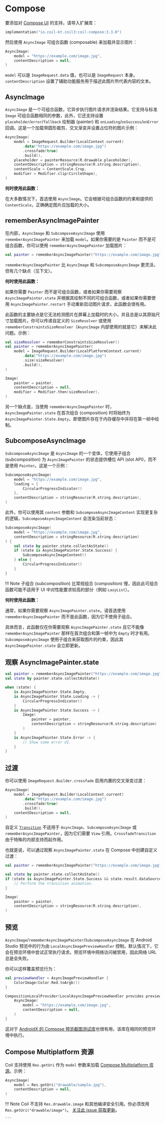 # Compose

要添加对 [Compose UI](https://www.jetbrains.com/compose-multiplatform/) 的支持，请导入扩展库：

```kotlin
implementation("io.coil-kt.coil3:coil-compose:3.3.0")
```

然后使用 `AsyncImage` 可组合函数 (composable) 来加载并显示图片：

```kotlin
AsyncImage(
    model = "https://example.com/image.jpg",
    contentDescription = null,
)
```

`model` 可以是 `ImageRequest.data` 值，也可以是 `ImageRequest` 本身。`contentDescription` 设置了辅助功能服务用于描述此图片所代表内容的文本。

## AsyncImage

`AsyncImage` 是一个可组合函数，它异步执行图片请求并渲染结果。它支持与标准 `Image` 可组合函数相同的参数，此外，它还支持设置 `placeholder`/`error`/`fallback` 绘制器 (painter) 和 `onLoading`/`onSuccess`/`onError` 回调。这是一个加载带圆形裁剪、交叉渐变并设置占位符的图片示例：

```kotlin
AsyncImage(
    model = ImageRequest.Builder(LocalContext.current)
        .data("https://example.com/image.jpg")
        .crossfade(true)
        .build(),
    placeholder = painterResource(R.drawable.placeholder),
    contentDescription = stringResource(R.string.description),
    contentScale = ContentScale.Crop,
    modifier = Modifier.clip(CircleShape),
)
```

**何时使用此函数：**

在大多数情况下，首选使用 `AsyncImage`。它会根据可组合函数的约束和提供的 `ContentScale`，正确确定图片应加载的大小。

## rememberAsyncImagePainter

在内部，`AsyncImage` 和 `SubcomposeAsyncImage` 使用 `rememberAsyncImagePainter` 来加载 `model`。如果你需要的是 `Painter` 而不是可组合函数，你可以使用 `rememberAsyncImagePainter` 加载图片：

```kotlin
val painter = rememberAsyncImagePainter("https://example.com/image.jpg")
```

`rememberAsyncImagePainter` 比 `AsyncImage` 和 `SubcomposeAsyncImage` 更灵活，但有几个缺点（见下文）。

**何时使用此函数：**

如果你需要 `Painter` 而不是可组合函数，或者如果你需要观察 `AsyncImagePainter.state` 并根据其绘制不同的可组合函数，或者如果你需要使用 `AsyncImagePainter.restart` 手动重新启动图片请求，此函数会很有用。

此函数的主要缺点是它无法检测图片在屏幕上加载时的大小，并且总是以其原始尺寸加载图片。你可以传递自定义的 `SizeResolver` 或使用 `rememberConstraintsSizeResolver`（`AsyncImage` 内部使用的就是它）来解决此问题。示例：

```kotlin
val sizeResolver = rememberConstraintsSizeResolver()
val painter = rememberAsyncImagePainter(
    model = ImageRequest.Builder(LocalPlatformContext.current)
        .data("https://example.com/image.jpg")
        .size(sizeResolver)
        .build(),
)

Image(
    painter = painter,
    contentDescription = null,
    modifier = Modifier.then(sizeResolver),
)
```

另一个缺点是，当使用 `rememberAsyncImagePainter` 时，`AsyncImagePainter.state` 在首次组合 (composition) 时将始终为 `AsyncImagePainter.State.Empty`，即使图片存在于内存缓存中并将在第一帧中绘制。

## SubcomposeAsyncImage

`SubcomposeAsyncImage` 是 `AsyncImage` 的一个变体，它使用子组合 (subcomposition) 为 `AsyncImagePainter` 的状态提供槽位 API (slot API)，而不是使用 `Painter`。这是一个示例：

```kotlin
SubcomposeAsyncImage(
    model = "https://example.com/image.jpg",
    loading = {
        CircularProgressIndicator()
    },
    contentDescription = stringResource(R.string.description),
)
```

此外，你可以使用其 `content` 参数和 `SubcomposeAsyncImageContent` 实现更复杂的逻辑，`SubcomposeAsyncImageContent` 会渲染当前状态：

```kotlin
SubcomposeAsyncImage(
    model = "https://example.com/image.jpg",
    contentDescription = stringResource(R.string.description)
) {
    val state by painter.state.collectAsState()
    if (state is AsyncImagePainter.State.Success) {
        SubcomposeAsyncImageContent()
    } else {
        CircularProgressIndicator()
    }
}
```

!!! Note
    子组合 (subcomposition) 比常规组合 (composition) 慢，因此此可组合函数可能不适用于 UI 中对性能要求较高的部分（例如 `LazyList`）。

**何时使用此函数：**

通常，如果你需要观察 `AsyncImagePainter.state`，请首选使用 `rememberAsyncImagePainter` 而不是此函数，因为它不使用子组合。

具体而言，此函数仅在你需要观察 `AsyncImagePainter.state` 且它不能像 `rememberAsyncImagePainter` 那样在首次组合和第一帧中为 `Empty` 时才有用。`SubcomposeAsyncImage` 使用子组合来获取图片的约束，因此其 `AsyncImagePainter.state` 会立即更新。

## 观察 AsyncImagePainter.state

```kotlin
val painter = rememberAsyncImagePainter("https://example.com/image.jpg")
val state by painter.state.collectAsState()

when (state) {
    is AsyncImagePainter.State.Empty,
    is AsyncImagePainter.State.Loading -> {
        CircularProgressIndicator()
    }
    is AsyncImagePainter.State.Success -> {
        Image(
            painter = painter,
            contentDescription = stringResource(R.string.description)
        )
    }
    is AsyncImagePainter.State.Error -> {
        // Show some error UI.
    }
}
```

## 过渡

你可以使用 `ImageRequest.Builder.crossfade` 启用内置的交叉渐变过渡：

```kotlin
AsyncImage(
    model = ImageRequest.Builder(LocalContext.current)
        .data("https://example.com/image.jpg")
        .crossfade(true)
        .build(),
    contentDescription = null,
)
```

自定义 [`Transition`](/coil/api/coil-core/coil3.transition/-transition) 不适用于 `AsyncImage`、`SubcomposeAsyncImage` 或 `rememberAsyncImagePainter`，因为它们需要 `View` 引用。`CrossfadeTransition` 由于特殊的内部支持而起作用。

也就是说，可以通过观察 `AsyncImagePainter.state` 在 Compose 中创建自定义过渡：

```kotlin
val painter = rememberAsyncImagePainter("https://example.com/image.jpg")

val state by painter.state.collectAsState()
if (state is AsyncImagePainter.State.Success && state.result.dataSource != DataSource.MEMORY_CACHE) {
    // Perform the transition animation.
}

Image(
    painter = painter,
    contentDescription = stringResource(R.string.description),
)
```

## 预览

`AsyncImage`/`rememberAsyncImagePainter`/`SubcomposeAsyncImage` 在 Android Studio 预览中的行为由 `LocalAsyncImagePreviewHandler` 控制。默认情况下，它会在预览环境中尝试正常执行请求。预览环境中网络访问被禁用，因此网络 URL 总是会失败。

你可以这样覆盖预览行为：

```kotlin
val previewHandler = AsyncImagePreviewHandler {
    ColorImage(Color.Red.toArgb())
}

CompositionLocalProvider(LocalAsyncImagePreviewHandler provides previewHandler) {
    AsyncImage(
        model = "https://example.com/image.jpg",
        contentDescription = null,
    )
}
```

这对于 [AndroidX 的 Compose 预览截图测试库](https://developer.android.com/studio/preview/compose-screenshot-testing)也很有用，该库在相同的预览环境中执行。

## Compose Multiplatform 资源

Coil 支持使用 `Res.getUri` 作为 `model` 参数来加载 [Compose Multiplatform 资源](https://www.jetbrains.com/help/kotlin-multiplatform-dev/compose-multiplatform-resources.html)。示例：

```kotlin
AsyncImage(
    model = Res.getUri("drawable/sample.jpg"),
    contentDescription = null,
)
```

!!! Note
    Coil 不支持 `Res.drawable.image` 和其他编译安全引用。你必须改用 `Res.getUri("drawable/image")`。 [关注此 issue 获取更新](https://github.com/coil-kt/coil/issues/2812)。

    ```